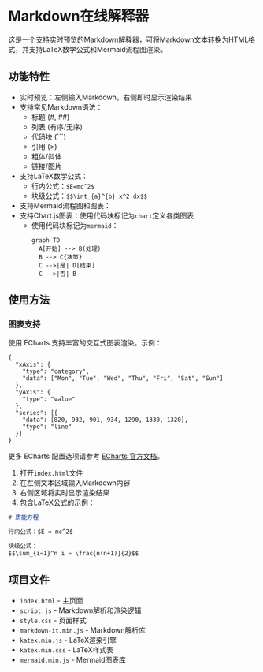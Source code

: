 # Markdown在线解释器

这是一个支持实时预览的Markdown解释器，可将Markdown文本转换为HTML格式，并支持LaTeX数学公式和Mermaid流程图渲染。

## 功能特性

- 实时预览：左侧输入Markdown，右侧即时显示渲染结果
- 支持常见Markdown语法：
  - 标题 (#, ##)
  - 列表 (有序/无序)
  - 代码块 (```)
  - 引用 (>)
  - 粗体/斜体
  - 链接/图片
- 支持LaTeX数学公式：
  - 行内公式：`$E=mc^2$`
  - 块级公式：`$$\int_{a}^{b} x^2 dx$$`
- 支持Mermaid流程图和图表：
- 支持Chart.js图表：使用代码块标记为`chart`定义各类图表
  - 使用代码块标记为`mermaid`：
    ```mermaid
    graph TD
      A[开始] --> B(处理)
      B --> C{决策}
      C -->|是| D[结束]
      C -->|否| B
    ```

## 使用方法

### 图表支持

使用 ECharts 支持丰富的交互式图表渲染。示例：

```echarts
{
  "xAxis": {
    "type": "category",
    "data": ["Mon", "Tue", "Wed", "Thu", "Fri", "Sat", "Sun"]
  },
  "yAxis": {
    "type": "value"
  },
  "series": [{
    "data": [820, 932, 901, 934, 1290, 1330, 1320],
    "type": "line"
  }]
}
```

更多 ECharts 配置选项请参考 [ECharts 官方文档](https://echarts.apache.org/zh/option.html)。


1. 打开`index.html`文件
2. 在左侧文本区域输入Markdown内容
3. 右侧区域将实时显示渲染结果
4. 包含LaTeX公式的示例：
```markdown
# 质能方程

行内公式：$E = mc^2$

块级公式：
$$\sum_{i=1}^n i = \frac{n(n+1)}{2}$$
```

## 项目文件

- `index.html` - 主页面
- `script.js` - Markdown解析和渲染逻辑
- `style.css` - 页面样式
- `markdown-it.min.js` - Markdown解析库
- `katex.min.js` - LaTeX渲染引擎
- `katex.min.css` - LaTeX样式表
- `mermaid.min.js` - Mermaid图表库
